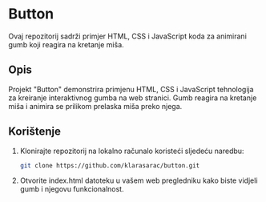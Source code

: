 # Button

Ovaj repozitorij sadrži primjer HTML, CSS i JavaScript koda za animirani gumb koji reagira na kretanje miša.

## Opis

Projekt "Button" demonstrira primjenu HTML, CSS i JavaScript tehnologija za kreiranje interaktivnog gumba na web stranici. Gumb reagira na kretanje miša i animira se prilikom prelaska miša preko njega.

## Korištenje

1. Klonirajte repozitorij na lokalno računalo koristeći sljedeću naredbu:
   ```bash
   git clone https://github.com/klarasarac/button.git
2. Otvorite index.html datoteku u vašem web pregledniku kako biste vidjeli gumb i njegovu funkcionalnost.
